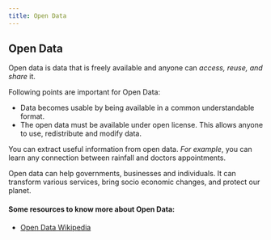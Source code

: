 ```yaml
---
title: Open Data
---
```

## Open Data

Open data is data that is freely available and anyone can _access, reuse, and share_ it.

Following points are important for Open Data:

* Data becomes usable by being available in a common understandable format.
* The open data must be available under open license. This allows anyone to use, redistribute and modify data.

You can extract useful information from open data. _For example_, you can learn any connection between rainfall and doctors appointments.

Open data can help governments, businesses and individuals. It can transform various services, bring socio economic changes, and protect our planet.

<!-- The article goes here, in GitHub-flavored Markdown. Feel free to add YouTube videos, images, and CodePen/JSBin embeds  -->

#### Some resources to know more about Open Data:
<!-- Please add any articles you think might be helpful to read before writing the article -->
* <a href='https://en.wikipedia.org/wiki/Open_data' target='_blank' rel='nofollow'>Open Data Wikipedia</a>



